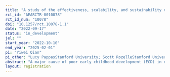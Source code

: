 ```yaml
---
title: "A study of the effectiveness, scalability, and sustainability of early childhood development services in rural China"
rct_id: "AEARCTR-0010078"
rct_id_num: "10078"
doi: "10.1257/rct.10078-1.1"
date: "2022-09-17"
status: "in_development"
jel: ""
start_year: "2022-10-10"
end_year: "2025-02-01"
pi: "Yiwei Qian"
pi_other: "Lucy PappasStanford University; Scott RozelleStanford University"
abstract: "A major cause of poor early childhood development (ECD) in developing countries is under-investment in psychosocial stimulation by caregivers, which is compounded by high rates of mental health issues among caregivers, such as depression and anxiety. The purpose of this study is to evaluate the effectiveness of an integrated intervention of parenting training and caregiver mental health promotion on child development outcomes and caregiver well-being among rural households in China. We will study whether a local-led program can effectively improve ECD and caregiver mental health outcomes among vulnerable communities; and whether an integrated ECD and caregiver mental health intervention can improve the impacts on child and caregiver outcomes."
layout: registration
---
```


